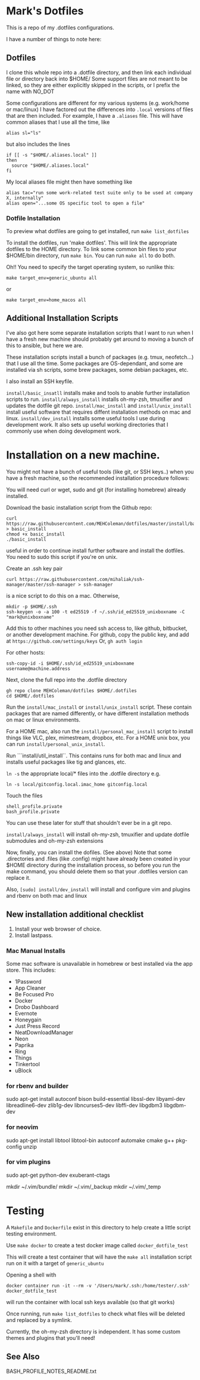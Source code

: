 # Mark's Dotfiles

This is a repo of my .dotfiles configurations.

I have a number of things to note here:

## Dotfiles
I clone this whole repo into a .dotfile directory, and then link each individual
file or directory back into $HOME/ Some support files are not meant to be
linked, so they are either explicitly skipped in the scripts, or I prefix the
name with NO_DOT

Some configurations are different for my various systems (e.g. work/home or
mac/linux) I have factored out the differences into ```.local``` versions of
files that are then included. For example, I have a ```.aliases``` file. This
will have common aliases that I use all the time, like
~~~
alias sl="ls"
~~~
but also includes the lines
~~~
if [[ -s "$HOME/.aliases.local" ]]
then
  source "$HOME/.aliases.local"
fi
~~~
My local aliases file might then have something like
~~~
alias tac="run some work-related test suite only to be used at company X, internally"
alias open="...some OS specific tool to open a file"
~~~

### Dotfile Installation

To preview what dotfiles are going to get installed, run ```make list_dotfiles```

To install the dotfiles, run 'make dotfiles'. This will link the appropriate
dotfiles to the HOME directory.
To link some common bin files to your $HOME/bin directory, run ```make bin```.
You can run ```make all``` to do both.

Oh!!
You need to specify the target operating system, so runlike this:
~~~
make target_env=generic_ubuntu all
~~~
or
~~~
make target_env=home_macos all
~~~
## Additional Installation Scripts

I've also got here some separate installation scripts that I want to run when I
have a fresh new machine should probably get around to moving a bunch of this
to ansible, but here we are.

These installation scripts install a bunch of packages (e.g. tmux, neofetch...)
that I use all the time. Some packages are OS-dependant, and some are installed
via sh scripts, some brew packages, some debian packages, etc.

I also install an SSH keyfile.

```install/basic_insatll``` installs make and tools to anable further installation scripts to run.
```install/always_install``` installs oh-my-zsh, tmuxifier and updates the dotfile git repo.
```install/mac_install``` and ```install/unix_install``` install useful software that requires diffent installation methods on mac and linux.
```install/dev_install``` installs some useful tools I use during development work.
It also sets up useful working directories that I commonly use when doing
development work.

# Installation on a new machine.

You might not have a bunch of useful tools (like git, or SSH keys..) when you
have a fresh machine, so the recommended installation procedure follows:

You will need curl or wget, sudo and git (for installing homebrew) already installed.

Download the basic installation script from the Github repo:
~~~
curl https://raw.githubusercontent.com/MEHColeman/dotfiles/master/install/basic_install > basic_install
chmod +x basic_install
./basic_install
~~~
useful in order to continue install further software and install the dotfiles.
You need to sudo this script if you're on unix.

Create an .ssh key pair
~~~
curl https://raw.githubusercontent.com/mihaliak/ssh-manager/master/ssh-manager > ssh-manager
~~~
is a nice script to do this on a mac.
Otherwise,
~~~
mkdir -p $HOME/.ssh
ssh-keygen -o -a 100 -t ed25519 -f ~/.ssh/id_ed25519_unixboxname -C "mark@unixboxname"
~~~

Add this to other machines you need ssh access to, like github, bitbucket, or
another development machine.
For github, copy the public key, and add at ```https://github.com/settings/keys```
Or, `gh auth login`

For other hosts:
~~~
ssh-copy-id -i $HOME/.ssh/id_ed25519_unixboxname username@machine.address
~~~

Next, clone the full repo into the .dotfile directory
~~~
gh repo clone MEHColeman/dotfiles $HOME/.dotfiles
cd $HOME/.dotfiles
~~~

Run the ```install/mac_install``` or ```install/unix_install```
script. These contain packages that are named differently, or have different
installation methods on mac or linux environments.

For a HOME mac, also run the ```install/personal_mac_install``` script to install
things like VLC, plex, mimestream, dropbox, etc.
For a HOME unix box, you can run `install/personal_unix_install`.

Run ```install/util_install``. This contains runs for both mac and linux and
installs useful packages like tig and glances, etc.

```ln -s``` the appropriate local/* files into the .dotfile directory
e.g.
~~~
ln -s local/gitconfig.local.imac_home gitconfig.local
~~~

Touch the files
~~~
shell_profile.private
bash_profile.private
~~~
You can use these later for stuff that shouldn't ever be in a git repo.

`install/always_install` will install oh-my-zsh, tmuxifier and update dotfile
submodules and oh-my-zsh extensions

Now, finally, you can install the dofiles. (See above)
Note that some .directories and .files (like .config) might have already been
created in your $HOME directory during the installation process, so before you
run the make command, you should delete them so that your .dotfiles version can
replace it.

Also,
`[sudo] install/dev_install` will install and configure vim and plugins and
rbenv on both mac and linux

## New installation additional checklist

1. Install your web browser of choice.
2. Install lastpass.

### Mac Manual Installs
Some mac software is unavailable in homebrew or best installed via the app store.
This includes:
- 1Password
- App Cleaner
- Be Focused Pro
- Docker
- Drobo Dashboard
- Evernote
- Honeygain
- Just Press Record
- NeatDownloadManager
- Neon
- Paprika
- Ring
- Things
- Tinkertool
- uBlock

### for rbenv and builder
sudo apt-get install autoconf bison build-essential libssl-dev libyaml-dev libreadline6-dev zlib1g-dev libncurses5-dev libffi-dev libgdbm3 libgdbm-dev

### for neovim
sudo apt-get install libtool libtool-bin autoconf automake cmake g++ pkg-config unzip

### for vim plugins
sudo apt-get python-dev exuberant-ctags

mkdir ~/.vim/bundle/
mkdir ~/.vim/_backup
mkdir ~/.vim/_temp

# Testing

A ```Makefile``` and ```Dockerfile``` exist in this directory to help create a
little script testing environment.

Use `make docker` to create a test docker image called `docker_dotfile_test`

This will create a test container that will have the `make all`
installation script run on it with a target of `generic_ubuntu`

Opening a shell with
~~~
docker container run -it --rm -v '/Users/mark/.ssh:/home/tester/.ssh' docker_dotfile_test
~~~
will run the container with local ssh keys available (so that git works)

Once running, run `make list_dotfiles` to check what files will be deleted and
replaced by a symlink.

Currently, the oh-my-zsh directory is independent. It has some custom themes
and plugins that you'll need!


## See Also
BASH_PROFILE_NOTES_README.txt
